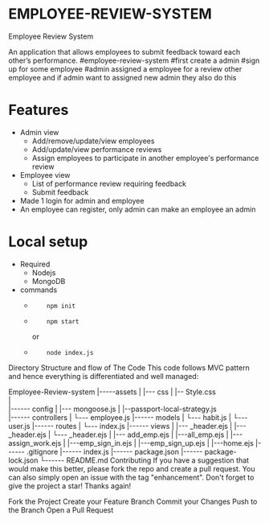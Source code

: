 # EMPLOYEE-REVIEW-SYSTEM


 Employee Review System

An application that allows employees to submit feedback toward each other’s performance.
#employee-review-system
#first create a admin
#sign up for some employee
#admin assigned a employee for a review other employee and if admin want to assigned new admin they also do this


# Features
- Admin view
    - Add/remove/update/view employees
    - Add/update/view performance reviews
    - Assign employees to participate in another employee's performance review
- Employee view
    - List of performance review requiring feedback
    - Submit feedback
- Made 1 login for admin and employee
- An employee can register, only admin can make an employee an admin

# Local setup

- Required
    - Nodejs
    - MongoDB
- commands
    -         npm init

    -         npm start
        or
    -         node index.js



Directory Structure and flow of The Code
This code follows MVC pattern and hence everything is differentiated and well managed:

Employee-Review-system
    |-----assets
    |       |--- css
    |            |-- Style.css        
    |       
    |------ config
    |         |--- mongoose.js
    |         |--passport-local-strategy.js      
    |------ controllers
    |         └--- employee.js
    |------ models
    |         └--- habit.js
    |         └--- user.js
    |------ routes
    |         └--- index.js
    |------ views
    |         |--- _header.ejs
    |         |--- _header.ejs
    |         └--- _header.ejs
    |         |--- add_emp.ejs
    |         |---all_emp.ejs
    |         |---assign_work.ejs
    |         |---emp_sign_in.ejs
    |         |---emp_sign_up.ejs
    |         |---home.ejs
    |------ .gitignore
    |------ index.js
    |------ package.json
    |------ package-lock.json
    └------ README.md
Contributing
If you have a suggestion that would make this better, please fork the repo and create a pull request. You can also simply open an issue with the tag "enhancement". Don't forget to give the project a star! Thanks again!

Fork the Project
Create your Feature Branch
Commit your Changes
Push to the Branch
Open a Pull Request
